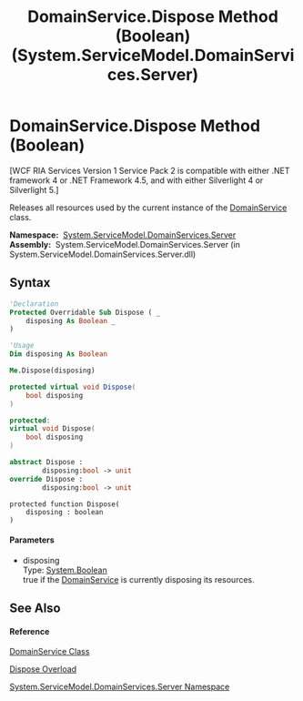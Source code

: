 ﻿---
title: DomainService.Dispose Method (Boolean) (System.ServiceModel.DomainServices.Server)
TOCTitle: Dispose Method (Boolean)
ms:assetid: M:System.ServiceModel.DomainServices.Server.DomainService.Dispose(System.Boolean)
ms:mtpsurl: https://msdn.microsoft.com/en-us/library/system.servicemodel.domainservices.server.domainservice.dispose(v=VS.91)
ms:contentKeyID: 28754946
ms.date: 01/27/2012
mtps_version: v=VS.91
dev_langs:
- vb
- csharp
- c++
- fsharp
- jscript
api_location:
- System.ServiceModel.DomainServices.Server.dll
api_name:
- System.ServiceModel.DomainServices.Server.DomainService.Dispose
api_type:
- Managed
topic_type:
- apiref
- kbSyntax
product_family_name: VS
ROBOTS: INDEX,FOLLOW
---

# DomainService.Dispose Method (Boolean)

\[WCF RIA Services Version 1 Service Pack 2 is compatible with either .NET framework 4 or .NET Framework 4.5, and with either Silverlight 4 or Silverlight 5.\]

Releases all resources used by the current instance of the [DomainService](ff422911\(v=vs.91\).md) class.

**Namespace:**  [System.ServiceModel.DomainServices.Server](ff423220\(v=vs.91\).md)  
**Assembly:**  System.ServiceModel.DomainServices.Server (in System.ServiceModel.DomainServices.Server.dll)

## Syntax

``` vb
'Declaration
Protected Overridable Sub Dispose ( _
    disposing As Boolean _
)
```

``` vb
'Usage
Dim disposing As Boolean

Me.Dispose(disposing)
```

``` csharp
protected virtual void Dispose(
    bool disposing
)
```

``` c++
protected:
virtual void Dispose(
    bool disposing
)
```

``` fsharp
abstract Dispose : 
        disposing:bool -> unit 
override Dispose : 
        disposing:bool -> unit 
```

``` jscript
protected function Dispose(
    disposing : boolean
)
```

#### Parameters

  - disposing  
    Type: [System.Boolean](https://msdn.microsoft.com/en-us/library/a28wyd50)  
    true if the [DomainService](ff422911\(v=vs.91\).md) is currently disposing its resources.  

## See Also

#### Reference

[DomainService Class](ff422911\(v=vs.91\).md)

[Dispose Overload](ff423270\(v=vs.91\).md)

[System.ServiceModel.DomainServices.Server Namespace](ff423220\(v=vs.91\).md)

